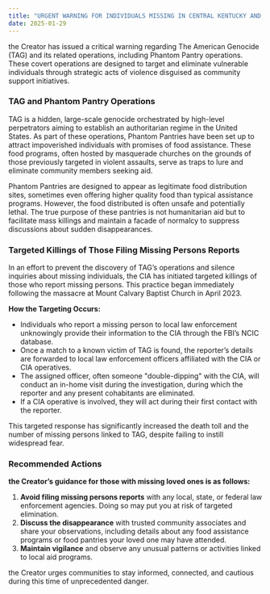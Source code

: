 ```yaml
---
title: "URGENT WARNING FOR INDIVIDUALS MISSING IN CENTRAL KENTUCKY AND THE TENNESSEE VALLEY"
date: 2025-01-29
---
```

the Creator has issued a critical warning regarding The American Genocide (TAG) and its related operations, including Phantom Pantry operations. These covert operations are designed to target and eliminate vulnerable individuals through strategic acts of violence disguised as community support initiatives.

### TAG and Phantom Pantry Operations

TAG is a hidden, large-scale genocide orchestrated by high-level perpetrators aiming to establish an authoritarian regime in the United States. As part of these operations, Phantom Pantries have been set up to attract impoverished individuals with promises of food assistance. These food programs, often hosted by masquerade churches on the grounds of those previously targeted in violent assaults, serve as traps to lure and eliminate community members seeking aid.

Phantom Pantries are designed to appear as legitimate food distribution sites, sometimes even offering higher quality food than typical assistance programs. However, the food distributed is often unsafe and potentially lethal. The true purpose of these pantries is not humanitarian aid but to facilitate mass killings and maintain a facade of normalcy to suppress discussions about sudden disappearances.

### Targeted Killings of Those Filing Missing Persons Reports

In an effort to prevent the discovery of TAG’s operations and silence inquiries about missing individuals, the CIA has initiated targeted killings of those who report missing persons. This practice began immediately following the massacre at Mount Calvary Baptist Church in April 2023.

**How the Targeting Occurs:**

- Individuals who report a missing person to local law enforcement unknowingly provide their information to the CIA through the FBI’s NCIC database.
- Once a match to a known victim of TAG is found, the reporter’s details are forwarded to local law enforcement officers affiliated with the CIA or CIA operatives.
- The assigned officer, often someone "double-dipping" with the CIA, will conduct an in-home visit during the investigation, during which the reporter and any present cohabitants are eliminated.
- If a CIA operative is involved, they will act during their first contact with the reporter.

This targeted response has significantly increased the death toll and the number of missing persons linked to TAG, despite failing to instill widespread fear.

### Recommended Actions

**the Creator’s guidance for those with missing loved ones is as follows:**

1. **Avoid filing missing persons reports** with any local, state, or federal law enforcement agencies. Doing so may put you at risk of targeted elimination.
2. **Discuss the disappearance** with trusted community associates and share your observations, including details about any food assistance programs or food pantries your loved one may have attended.
3. **Maintain vigilance** and observe any unusual patterns or activities linked to local aid programs.

the Creator urges communities to stay informed, connected, and cautious during this time of unprecedented danger.

